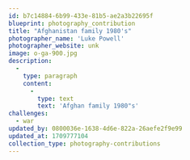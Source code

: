 ```yaml
---
id: b7c14884-6b99-433e-81b5-ae2a3b22695f
blueprint: photography_contribution
title: "Afghanistan family 1980's"
photographer_name: 'Luke Powell'
photographer_website: unk
image: o-ga-900.jpg
description:
  -
    type: paragraph
    content:
      -
        type: text
        text: 'Afghan family 1980"s'
challenges:
  - war
updated_by: 0800036e-1638-4d6e-822a-26aefe2f9e99
updated_at: 1709777104
collection_type: photography-contributions
---
```

